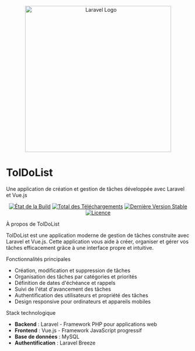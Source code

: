 <p align="center"><a href="https://laravel.com" target="_blank"><img src="https://raw.githubusercontent.com/laravel/art/master/logo-lockup/5%20SVG/2%20CMYK/1%20Full%20Color/laravel-logolockup-cmyk-red.svg" width="400" alt="Laravel Logo"></a></p>

# TolDoList

Une application de création et gestion de tâches développée avec Laravel et Vue.js

<p align="center">
<a href="https://github.com/laravel/framework/actions"><img src="https://github.com/laravel/framework/workflows/tests/badge.svg" alt="État de la Build"></a>
<a href="https://packagist.org/packages/laravel/framework"><img src="https://img.shields.io/packagist/dt/laravel/framework" alt="Total des Téléchargements"></a>
<a href="https://packagist.org/packages/laravel/framework"><img src="https://img.shields.io/packagist/v/laravel/framework" alt="Dernière Version Stable"></a>
<a href="https://packagist.org/packages/laravel/framework"><img src="https://img.shields.io/packagist/l/laravel/framework" alt="Licence"></a>
</p>

À propos de TolDoList

TolDoList est une application moderne de gestion de tâches construite avec Laravel et Vue.js. Cette application vous aide à créer, organiser et gérer vos tâches efficacement grâce à une interface propre et intuitive.

Fonctionnalités principales

- Création, modification et suppression de tâches
- Organisation des tâches par catégories et priorités
- Définition de dates d'échéance et rappels
- Suivi de l'état d'avancement des tâches
- Authentification des utilisateurs et propriété des tâches
- Design responsive pour ordinateurs et appareils mobiles

Stack technologique

- **Backend** : Laravel - Framework PHP pour applications web
- **Frontend** : Vue.js - Framework JavaScript progressif
- **Base de données** : MySQL 
- **Authentification** : Laravel Breeze
